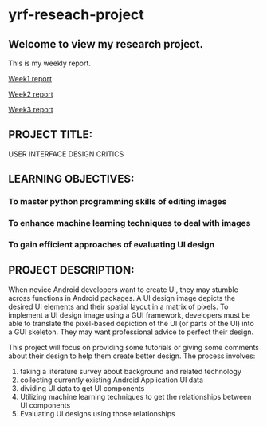 # yrf-reseach-project

## Welcome to view my research project.

This is my weekly report.

[Week1 report](https://github.com/yrfyang/yrf-reseach-project/blob/master/week1.md)

[Week2 report](https://github.com/yrfyang/yrf-reseach-project/blob/master/week2.md)

[Week3 report](https://github.com/yrfyang/yrf-reseach-project/blob/master/week3.md)



## PROJECT TITLE:
USER INTERFACE DESIGN CRITICS

## LEARNING OBJECTIVES:
### To master python programming skills of editing images
### To enhance machine learning techniques to deal with images
### To gain efficient approaches of evaluating UI design

## PROJECT DESCRIPTION:

When novice Android developers want to create UI, they may stumble across functions in Android packages. A UI design image depicts the desired UI elements and their spatial layout in a matrix of pixels. To implement a UI design image using a GUI framework, developers must be able to translate the pixel-based depiction of the UI (or parts of the UI) into a GUI skeleton. They may want professional advice to perfect their design.

This project will focus on providing some tutorials or giving some comments about their design to help them create better design. The process involves:

1. taking a literature survey about background and related technology
2. collecting currently existing Android Application UI data
3. dividing UI data to get UI components
4. Utilizing machine learning techniques to get the relationships between UI components
5. Evaluating UI designs using those relationships


